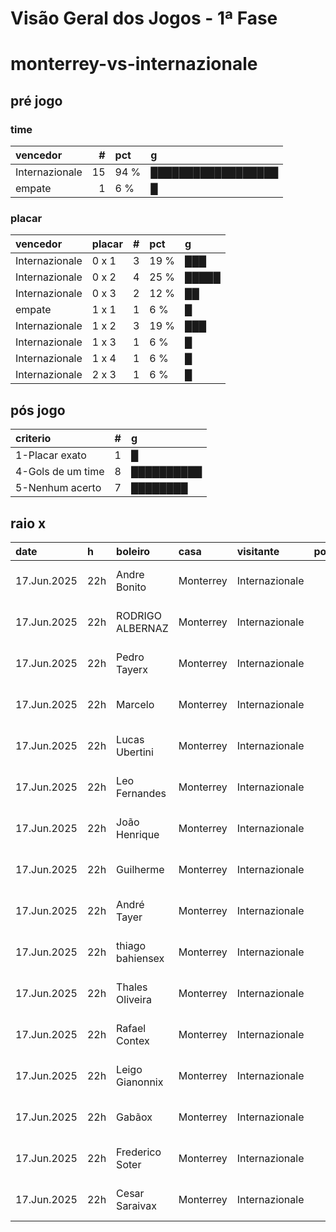 # Visão Geral dos Jogos - 1ª Fase

# monterrey-vs-internazionale

## pré jogo

### time

| vencedor       |   # | pct   | g                  |
|:---------------|----:|:------|:-------------------|
| Internazionale |  15 | 94 %  | ██████████████████ |
| empate         |   1 | 6 %   | █                  |

### placar

| vencedor       | placar   |   # | pct   | g     |
|:---------------|:---------|----:|:------|:------|
| Internazionale | 0 x 1    |   3 | 19 %  | ███   |
| Internazionale | 0 x 2    |   4 | 25 %  | █████ |
| Internazionale | 0 x 3    |   2 | 12 %  | ██    |
| empate         | 1 x 1    |   1 | 6 %   | █     |
| Internazionale | 1 x 2    |   3 | 19 %  | ███   |
| Internazionale | 1 x 3    |   1 | 6 %   | █     |
| Internazionale | 1 x 4    |   1 | 6 %   | █     |
| Internazionale | 2 x 3    |   1 | 6 %   | █     |

## pós jogo

| criterio          |   # | g          |
|:------------------|----:|:-----------|
| 1-Placar exato    |   1 | █          |
| 4-Gols de um time |   8 | ██████████ |
| 5-Nenhum acerto   |   7 | ████████   |

## raio x

| date        | h   | boleiro          | casa      | visitante      |   pontos | criteiro          | bol_placar   | bol_time       | real_placar   | real_time   |
|:------------|:----|:-----------------|:----------|:---------------|---------:|:------------------|:-------------|:---------------|:--------------|:------------|
| 17.Jun.2025 | 22h | Andre Bonito     | Monterrey | Internazionale |       12 | 1-Placar exato    | 1 x 1        | empate         | 1 x 1         | empate      |
| 17.Jun.2025 | 22h | RODRIGO ALBERNAZ | Monterrey | Internazionale |        1 | 4-Gols de um time | 0 x 1        | Internazionale | 1 x 1         | empate      |
| 17.Jun.2025 | 22h | Pedro Tayerx     | Monterrey | Internazionale |        1 | 4-Gols de um time | 1 x 4        | Internazionale | 1 x 1         | empate      |
| 17.Jun.2025 | 22h | Marcelo          | Monterrey | Internazionale |        1 | 4-Gols de um time | 1 x 3        | Internazionale | 1 x 1         | empate      |
| 17.Jun.2025 | 22h | Lucas Ubertini   | Monterrey | Internazionale |        1 | 4-Gols de um time | 0 x 1        | Internazionale | 1 x 1         | empate      |
| 17.Jun.2025 | 22h | Leo Fernandes    | Monterrey | Internazionale |        1 | 4-Gols de um time | 0 x 1        | Internazionale | 1 x 1         | empate      |
| 17.Jun.2025 | 22h | João Henrique    | Monterrey | Internazionale |        1 | 4-Gols de um time | 1 x 2        | Internazionale | 1 x 1         | empate      |
| 17.Jun.2025 | 22h | Guilherme        | Monterrey | Internazionale |        1 | 4-Gols de um time | 1 x 2        | Internazionale | 1 x 1         | empate      |
| 17.Jun.2025 | 22h | André Tayer      | Monterrey | Internazionale |        1 | 4-Gols de um time | 1 x 2        | Internazionale | 1 x 1         | empate      |
| 17.Jun.2025 | 22h | thiago bahiensex | Monterrey | Internazionale |        0 | 5-Nenhum acerto   | 0 x 2        | Internazionale | 1 x 1         | empate      |
| 17.Jun.2025 | 22h | Thales Oliveira  | Monterrey | Internazionale |        0 | 5-Nenhum acerto   | 0 x 3        | Internazionale | 1 x 1         | empate      |
| 17.Jun.2025 | 22h | Rafael Contex    | Monterrey | Internazionale |        0 | 5-Nenhum acerto   | 0 x 2        | Internazionale | 1 x 1         | empate      |
| 17.Jun.2025 | 22h | Leigo Gianonnix  | Monterrey | Internazionale |        0 | 5-Nenhum acerto   | 0 x 3        | Internazionale | 1 x 1         | empate      |
| 17.Jun.2025 | 22h | Gabãox           | Monterrey | Internazionale |        0 | 5-Nenhum acerto   | 0 x 2        | Internazionale | 1 x 1         | empate      |
| 17.Jun.2025 | 22h | Frederico Soter  | Monterrey | Internazionale |        0 | 5-Nenhum acerto   | 2 x 3        | Internazionale | 1 x 1         | empate      |
| 17.Jun.2025 | 22h | Cesar Saraivax   | Monterrey | Internazionale |        0 | 5-Nenhum acerto   | 0 x 2        | Internazionale | 1 x 1         | empate      |